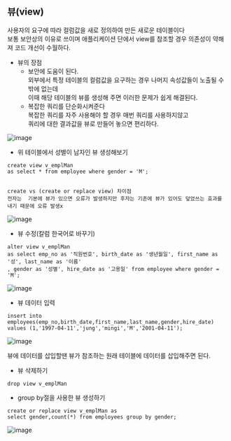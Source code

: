 <h2>뷰(view)</h2>

사용자의 요구에 따라 컬럼값을 새로 정의하여 만든 새로운 테이블이다<br>
보통 보안상의 이유로 쓰이며 애플리케이션 단에서 view를 참조할 경우 의존성이 약해져 코드 개선이 수월하다.

* 뷰의 장점
  * 보안에 도움이 된다.<br>
    외부에서 특정 테이블의 컬럼값을 요구하는 경우 나머지 속성값들이 노출될 수 밖에 없는데<br> 이때 해당 테이블의 뷰를 생성해 주면 이러한 문제가 쉽게 해결된다.
  * 복잡한 쿼리를 단순화시켜준다<br>
    복잡한 쿼리를 자주 사용해야 할 경우 매번 쿼리를 사용하지않고<br>
    쿼리에 대한 결과값을 뷰로 만들어 놓으면 편리하다.


![image](https://github.com/Jung-MinGi/ComputerScience/assets/118701129/26219504-7591-43b1-b2d9-8cffbe14c4e9)

* 위 테이블에서 성별이 남자인 뷰 생성해보기
```
create view v_emplMan
as select * from employee where gender = 'M';


create vs (create or replace view) 차이점
전자는  기본에 뷰가 있으면 오류가 발생하지만 후자는 기존에 뷰가 있어도 덮었쓰는 효과를 내기 때문에 오류 발생x
```
![image](https://github.com/Jung-MinGi/ComputerScience/assets/118701129/9b6189be-21f0-44e0-b6c9-d28489647a4d)


* 뷰 수정(칼럼 한국어로 바꾸기)
```
alter view v_emplMan
as select emp_no as '직원번호', birth_date as '생년월일', first_name as '성', last_name as '이름'
, gender as '성별', hire_date as '고용일' from employee where gender = 'M';
```
![image](https://github.com/Jung-MinGi/ComputerScience/assets/118701129/61a50880-2e67-42f4-8175-994c2e90fda6)

* 뷰 데이터 입력
```
insert into employees(emp_no,birth_date,first_name,last_name,gender,hire_date) values (1,'1997-04-11','jung','mingi','M','2001-04-11');
```
![image](https://github.com/Jung-MinGi/ComputerScience/assets/118701129/43d16179-8e59-49e8-ad70-510827c5b65e)

뷰에 데이터를 삽입할땐 뷰가 참조하는 원래 테이블에 데이터를 삽입해주면 된다.

* 뷰 삭제하기
```
drop view v_emplMan
```
* group by절을 사용한 뷰 생성하기
```
create or replace view v_emplMan as
select gender,count(*) from employees group by gender;
```
![image](https://github.com/Jung-MinGi/ComputerScience/assets/118701129/32d1ca21-2bf9-4ff9-90a3-a64762575bbc)

